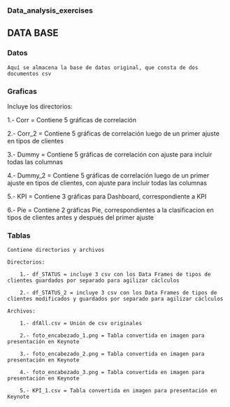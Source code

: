 ### Data_analysis_exercises

## DATA BASE

### Datos

    Aquí se almacena la base de datos original, que consta de dos documentos csv

### Graficas

   Incluye los directorios:
   
   1.- Corr = Contiene 5 gráficas de correlación

   2.- Corr_2 = Contiene 5 gráficas de correlación luego de un primer ajuste en tipos de clientes
   
   3.- Dummy = Contiene 5 gráficas de correlación con ajuste para incluir todas las columnas

   4.- Dummy_2 = Contiene 5 gráficas de correlación luego de un primer ajuste en tipos de clientes, con ajuste para incluir todas las columnas

   5.- KPI = Contiene 3 gráficas para Dashboard, correspondiente a KPI

   6.- Pie = Contiene 2 gráficas Pie, correspondientes a la clasificacion en tipos de clientes antes y después del primer ajuste

### Tablas

    Contiene directorios y archivos

    Directorios:

        1.- df_STATUS = incluye 3 csv con los Data Frames de tipos de clientes guardados por separado para agilizar cáclculos

        2.- df_STATUS_2 = incluye 3 csv con los Data Frames de tipos de clientes modificados y guardados por separado para agilizar cáclculos

    Archivos: 

        1.- dfAll.csv = Unión de csv originales

        2.- foto_encabezado_1.png = Tabla convertida en imagen para presentación en Keynote

        3.- foto_encabezado_2.png = Tabla convertida en imagen para presentación en Keynote

        4.- foto_encabezado_3.png = Tabla convertida en imagen para presentación en Keynote

        5.- KPI_1.csv = Tabla convertida en imagen para presentación en Keynote